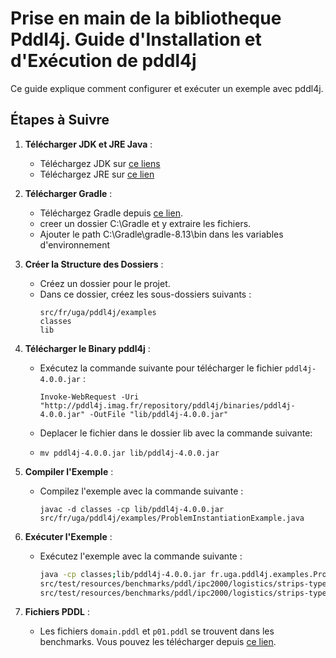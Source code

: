 # Prise en main de la bibliotheque Pddl4j. Guide d'Installation et d'Exécution de pddl4j

Ce guide explique comment configurer et exécuter un exemple avec pddl4j.

## Étapes à Suivre

1. **Télécharger JDK et JRE Java** :
   - Téléchargez JDK sur [ce liens](https://www.oracle.com/java/technologies/downloads/)
   - Téléchargez JRE sur [ce lien](https://www.java.com/fr/download/manual.jsp)

2. **Télécharger Gradle** :
   - Téléchargez Gradle depuis [ce lien](https://gradle.org/install/).
   - creer un dossier C:\Gradle et y extraire les fichiers.
   - Ajouter le path C:\Gradle\gradle-8.13\bin dans les variables d'environnement

3. **Créer la Structure des Dossiers** :
   - Créez un dossier pour le projet.
   - Dans ce dossier, créez les sous-dossiers suivants :
     ```
     src/fr/uga/pddl4j/examples
     classes
     lib
     ```

4. **Télécharger le Binary pddl4j** :
   - Exécutez la commande suivante pour télécharger le fichier `pddl4j-4.0.0.jar` :
     ```
     Invoke-WebRequest -Uri "http://pddl4j.imag.fr/repository/pddl4j/binaries/pddl4j-4.0.0.jar" -OutFile "lib/pddl4j-4.0.0.jar"
     ```
    - Deplacer le fichier dans le dossier lib avec la commande suivante:
    - ```
      mv pddl4j-4.0.0.jar lib/pddl4j-4.0.0.jar
      ```

5. **Compiler l'Exemple** :
   - Compilez l'exemple avec la commande suivante :
     ```
     javac -d classes -cp lib/pddl4j-4.0.0.jar src/fr/uga/pddl4j/examples/ProblemInstantiationExample.java
     ```

6. **Exécuter l'Exemple** :
   - Exécutez l'exemple avec la commande suivante :
     ```bash
     java -cp classes;lib/pddl4j-4.0.0.jar fr.uga.pddl4j.examples.ProblemInstantiationExample \
     src/test/resources/benchmarks/pddl/ipc2000/logistics/strips-typed/domain.pddl \
     src/test/resources/benchmarks/pddl/ipc2000/logistics/strips-typed/p01.pddl
     ```

7. **Fichiers PDDL** :
   - Les fichiers `domain.pddl` et `p01.pddl` se trouvent dans les benchmarks. Vous pouvez les télécharger depuis [ce lien](https://github.com/pellierd/pddl4j/tree/master/src/test/resources/benchmarks/pddl/ipc2000/logistics/strips-typed).


